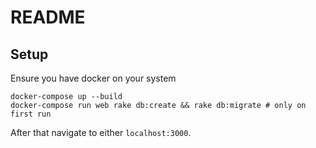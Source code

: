 # README


## Setup

Ensure you have docker on your system

```
docker-compose up --build
docker-compose run web rake db:create && rake db:migrate # only on first run
```

After that navigate to either `localhost:3000`.
